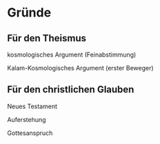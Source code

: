 # Gründe
[//]: # (in Bearbeitung)

## Für den Theismus

kosmologisches Argument (Feinabstimmung)

Kalam-Kosmologisches Argument (erster Beweger)

## Für den christlichen Glauben

Neues Testament

Auferstehung

Gottesanspruch

